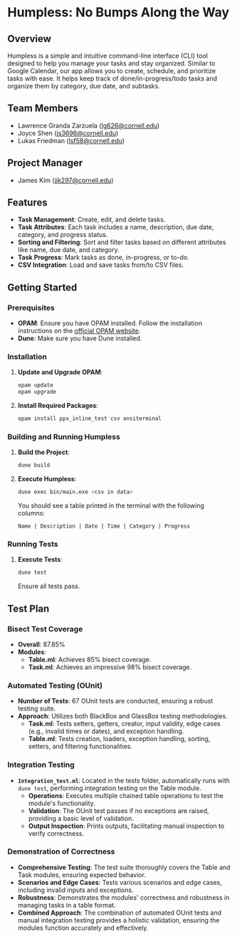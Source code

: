 # Humpless: No Bumps Along the Way

## Overview
Humpless is a simple and intuitive command-line interface (CLI) tool designed to help you manage your tasks and stay organized. Similar to Google Calendar, our app allows you to create, schedule, and prioritize tasks with ease. It helps keep track of done/in-progress/todo tasks and organize them by category, due date, and subtasks.

## Team Members
- Lawrence Granda Zarzuela ([lg626@cornell.edu](mailto:lg626@cornell.edu))
- Joyce Shen ([js3696@cornell.edu](mailto:js3696@cornell.edu))
- Lukas Friedman ([lsf58@cornell.edu](mailto:lsf58@cornell.edu))

## Project Manager
- James Kim ([jjk297@cornell.edu](mailto:jjk297@cornell.edu))

## Features
- **Task Management**: Create, edit, and delete tasks.
- **Task Attributes**: Each task includes a name, description, due date, category, and progress status.
- **Sorting and Filtering**: Sort and filter tasks based on different attributes like name, due date, and category.
- **Task Progress**: Mark tasks as done, in-progress, or to-do.
- **CSV Integration**: Load and save tasks from/to CSV files.

## Getting Started

### Prerequisites
- **OPAM**: Ensure you have OPAM installed. Follow the installation instructions on the [official OPAM website](https://opam.ocaml.org/doc/Install.html).
- **Dune**: Make sure you have Dune installed.

### Installation

1. **Update and Upgrade OPAM**:
   ```sh
   opam update
   opam upgrade
   ```

2. **Install Required Packages**:
   ```sh
   opam install ppx_inline_test csv ansiterminal
   ```

### Building and Running Humpless

1. **Build the Project**:
   ```sh
   dune build
   ```

2. **Execute Humpless**:
   ```sh
   dune exec bin/main.exe <csv in data>
   ```
   You should see a table printed in the terminal with the following columns:
   ```
   Name | Description | Date | Time | Category | Progress
   ```

### Running Tests

1. **Execute Tests**:
   ```sh
   dune test
   ```
   Ensure all tests pass.

## Test Plan

### Bisect Test Coverage
- **Overall**: 87.85%
- **Modules**:
  - **Table.ml**: Achieves 85% bisect coverage.
  - **Task.ml**: Achieves an impressive 98% bisect coverage.

### Automated Testing (OUnit)
- **Number of Tests**: 67 OUnit tests are conducted, ensuring a robust testing suite.
- **Approach**: Utilizes both BlackBox and GlassBox testing methodologies.
  - **Task.ml**: Tests setters, getters, creator, input validity, edge cases (e.g., invalid times or dates), and exception handling.
  - **Table.ml**: Tests creation, loaders, exception handling, sorting, setters, and filtering functionalities.

### Integration Testing
- **`Integration_test.ml`**: Located in the tests folder, automatically runs with `dune test`, performing integration testing on the Table module.
  - **Operations**: Executes multiple chained table operations to test the module's functionality.
  - **Validation**: The OUnit test passes if no exceptions are raised, providing a basic level of validation.
  - **Output Inspection**: Prints outputs, facilitating manual inspection to verify correctness.

### Demonstration of Correctness
- **Comprehensive Testing**: The test suite thoroughly covers the Table and Task modules, ensuring expected behavior.
- **Scenarios and Edge Cases**: Tests various scenarios and edge cases, including invalid inputs and exceptions.
- **Robustness**: Demonstrates the modules' correctness and robustness in managing tasks in a table format.
- **Combined Approach**: The combination of automated OUnit tests and manual integration testing provides a holistic validation, ensuring the modules function accurately and effectively.
